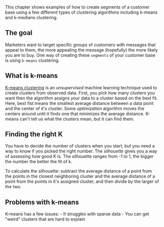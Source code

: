 This chapter shows examples of how to create segments of a customer base using a
few different types of clustering algorithms including k-means and k-medians
clustering.

## The goal

Marketers want to target specific groups of customers with messages that appeal
to them, the more appealing the message (hopefully) the more likely you are to
buy. One way of creating these `segments` of your customer base is using
`k-means` clustering.

## What is k-means

[K-means clustering](https://en.wikipedia.org/wiki/K-means_clustering) is an
*unsupervised* machine learning technique used to create clusters from observed
data. First, you pick how many clusters you want then the algorithm assigns your
data to a cluster based on the best fit. Here, best fist means the smallest
average distance between a data point and the center of it's cluster. Some
*optimization* algorithm moves the centers around until it finds one that
minimizes the average distance.  K-means can't tell us what the clusters mean,
but it can find them.

## Finding the right K
You have to decide the number of clusters when you start, but you need a way to
know if you picked the right number. The *silhouette* gives you a way of
assessing how good K is. The silhouette ranges from -1 to 1, the bigger the
number the better the fit of k.

To calculate the silhouette: subtract the average
distance of a point from the points in the closest neighboring cluster and the
average distance of a point from the points in it's assigned cluster, and then
divide by the larger of the two.

## Problems with k-means
K-means has a few issues:
	- It struggles with sparse data
	- You can get "weird" clusters that are hard to explain
